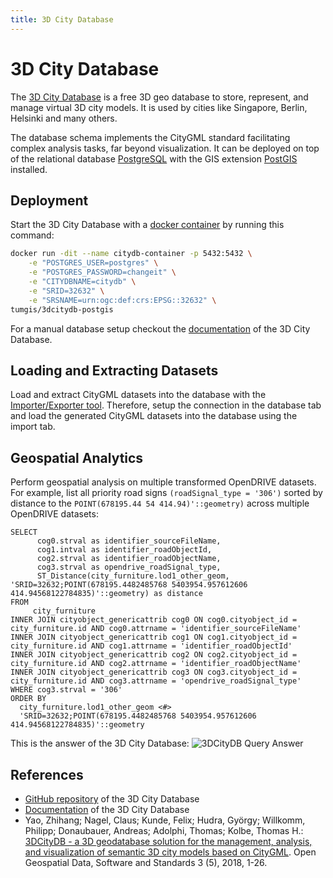 ```yaml
---
title: 3D City Database
---
```


# 3D City Database

The [3D City Database](https://www.3dcitydb.org/3dcitydb/) is a free 3D geo database to store, represent, and manage virtual 3D city models.
It is used by cities like Singapore, Berlin, Helsinki and many others.

The database schema implements the CityGML standard facilitating complex analysis tasks, far beyond visualization.
It can be deployed on top of the relational database [PostgreSQL](https://www.postgresql.org) with the GIS extension [PostGIS](https://postgis.net) installed.

## Deployment

Start the 3D City Database with a [docker container](https://github.com/tum-gis/3dcitydb-docker-postgis) by running this command:
```bash
docker run -dit --name citydb-container -p 5432:5432 \
    -e "POSTGRES_USER=postgres" \
    -e "POSTGRES_PASSWORD=changeit" \
    -e "CITYDBNAME=citydb" \
    -e "SRID=32632" \
    -e "SRSNAME=urn:ogc:def:crs:EPSG::32632" \
tumgis/3dcitydb-postgis
```

For a manual database setup checkout the [documentation](https://3dcitydb-docs.readthedocs.io/en/release-v4.2.3/intro/setup-3dcitydb.html#) of the 3D City Database.

## Loading and Extracting Datasets

Load and extract CityGML datasets into the database with the [Importer/Exporter tool](https://github.com/3dcitydb/importer-exporter).
Therefore, setup the connection in the database tab and load the generated CityGML datasets into the database using the import tab.

## Geospatial Analytics

Perform geospatial analysis on multiple transformed OpenDRIVE datasets.
For example, list all priority road signs ``(roadSignal_type = '306')`` sorted by distance to the ``POINT(678195.44 54 414.94)'::geometry)`` across multiple OpenDRIVE datasets:
```postgresql
SELECT
      cog0.strval as identifier_sourceFileName,
      cog1.intval as identifier_roadObjectId,
      cog2.strval as identifier_roadObjectName,
      cog3.strval as opendrive_roadSignal_type,
      ST_Distance(city_furniture.lod1_other_geom, 'SRID=32632;POINT(678195.4482485768 5403954.957612606 414.94568122784835)'::geometry) as distance
FROM
     city_furniture
INNER JOIN cityobject_genericattrib cog0 ON cog0.cityobject_id = city_furniture.id AND cog0.attrname = 'identifier_sourceFileName'
INNER JOIN cityobject_genericattrib cog1 ON cog1.cityobject_id = city_furniture.id AND cog1.attrname = 'identifier_roadObjectId'
INNER JOIN cityobject_genericattrib cog2 ON cog2.cityobject_id = city_furniture.id AND cog2.attrname = 'identifier_roadObjectName'
INNER JOIN cityobject_genericattrib cog3 ON cog3.cityobject_id = city_furniture.id AND cog3.attrname = 'opendrive_roadSignal_type'
WHERE cog3.strval = '306'
ORDER BY
  city_furniture.lod1_other_geom <#>
  'SRID=32632;POINT(678195.4482485768 5403954.957612606 414.94568122784835)'::geometry
```

This is the answer of the 3D City Database:
![3DCityDB Query Answer](/assets/media/demos/3dcitydb-query-answer.png)

## References

- [GitHub repository](https://github.com/3dcitydb/3dcitydb) of the 3D City Database
- [Documentation](https://3dcitydb-docs.readthedocs.io) of the 3D City Database
- Yao, Zhihang; Nagel, Claus; Kunde, Felix; Hudra, György; Willkomm, Philipp; Donaubauer, Andreas; Adolphi, Thomas; Kolbe, Thomas H.: [3DCityDB - a 3D geodatabase solution for the management, analysis, and visualization of semantic 3D city models based on CityGML](https://doi.org/10.1186/s40965-018-0046-7). Open Geospatial Data, Software and Standards 3 (5), 2018, 1-26.
